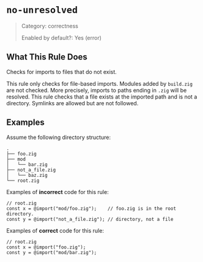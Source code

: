 # `no-unresolved`

> Category: correctness
>
> Enabled by default?: Yes (error)

## What This Rule Does

Checks for imports to files that do not exist.

This rule only checks for file-based imports. Modules added by `build.zig`
are not checked. More precisely, imports to paths ending in `.zig` will be
resolved. This rule checks that a file exists at the imported path and is
not a directory. Symlinks are allowed but are not followed.

## Examples

Assume the following directory structure:

```plaintext
.
├── foo.zig
├── mod
│   └── bar.zig
├── not_a_file.zig
│   └── baz.zig
└── root.zig
```

Examples of **incorrect** code for this rule:

```zig
// root.zig
const x = @import("mod/foo.zig");    // foo.zig is in the root directory.
const y = @import("not_a_file.zig"); // directory, not a file
```

Examples of **correct** code for this rule:

```zig
// root.zig
const x = @import("foo.zig");
const y = @import("mod/bar.zig");
```

